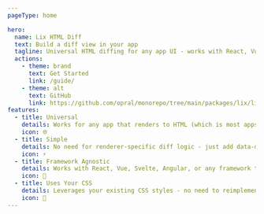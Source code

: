 ```yaml
---
pageType: home

hero:
  name: Lix HTML Diff
  text: Build a diff view in your app
  tagline: Universal HTML diffing for any app UI - works with React, Vue, Svelte, Angular, and more
  actions:
    - theme: brand
      text: Get Started
      link: /guide/
    - theme: alt
      text: GitHub
      link: https://github.com/opral/monorepo/tree/main/packages/lix/lix-html-diff
features:
  - title: Universal
    details: Works for any app that renders to HTML (which is most apps!) using the "HTML trick"
    icon: 🌐
  - title: Simple
    details: No need for renderer-specific diff logic - just add data-diff-key attributes
    icon: ⚡
  - title: Framework Agnostic
    details: Works with React, Vue, Svelte, Angular, or any framework that renders HTML
    icon: 🔧
  - title: Uses Your CSS
    details: Leverages your existing CSS styles - no need to reimplement styling logic
    icon: 🎨
---
```

